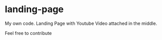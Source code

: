 # landing-page
My own code. Landing Page with Youtube Video attached in the middle. 

Feel free to contribute


